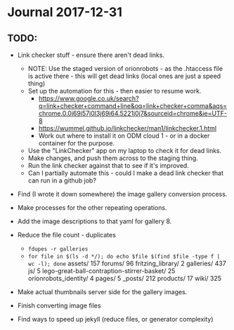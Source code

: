 
# Journal 2017-12-31

## TODO:

* Link checker stuff - ensure there aren't dead links.
    * NOTE: Use the staged version of orionrobots - as the .htaccess file is active there - this will get dead links (local ones are just a speed thing)
    * Set up the automation for this - then easier to resume work.
        * <https://www.google.co.uk/search?q=link+checker+command+line&oq=link+checker+comma&aqs=chrome.0.0j69i57j0l3j69i64.5221j0j7&sourceid=chrome&ie=UTF-8>
        * <https://wummel.github.io/linkchecker/man1/linkchecker.1.html>
        * Work out where to install it on ODM cloud 1 - or in a docker container for the purpose.
    * Use the "LinkChecker" app on my laptop to check it for dead links.
    * Make changes, and push them across to the staging thing.
    * Run the link checker against that to see if it's improved.
    * Can I partially automate this - could I make a dead link checker that can run in a github job?
* Find (I wrote it down somewhere) the image gallery conversion process.
* Make processes for the other repeating operations.
* Add the image descriptions to that yaml for gallery 8.

* Reduce the file count - duplicates
    * `fdupes -r galleries`
    * `for file in $(ls -d */); do echo $file $(find $file -type f | wc -l); done`
        assets/ 157
        forums/ 96
        fritzing_library/ 2
        galleries/ 437
        js/ 5
        lego-great-ball-contraption-stirrer-basket/ 25
        orionrobots_identity/ 4
        pages/ 5
        _posts/ 212
        products/ 17
        wiki/ 325

* Make actual thumbnails server side for the gallery images.
* Finish converting image files
* Find ways to speed up jekyll (reduce files, or generator complexity)
